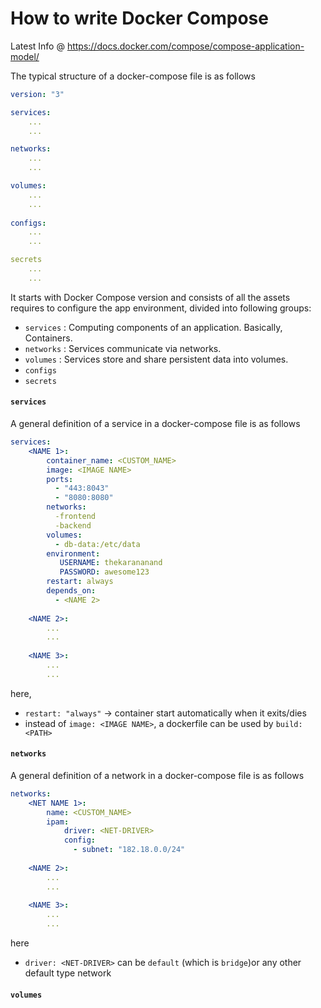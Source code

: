 # How to write Docker Compose
Latest Info @ https://docs.docker.com/compose/compose-application-model/

The typical structure of a docker-compose file is as follows
```yml
version: "3"

services: 
	...
	...

networks: 
	...
	...

volumes:
	...
	...
	
configs:
	...
	...

secrets
	...
	...

```

It starts with Docker Compose version and consists of all the assets requires to configure the app environment, divided into following groups:

- `services` : Computing components of an application. Basically, Containers.
- `networks` : Services communicate via networks.
- `volumes` : Services store and share persistent data into volumes.
- `configs`
- `secrets`

#### `services` 

A general definition of a service in a docker-compose file is as follows

```yml
services: 
	<NAME 1>:
		container_name: <CUSTOM_NAME>
		image: <IMAGE NAME>
		ports:
	      - "443:8043"
	      - "8080:8080"
	    networks:
	      -frontend
	      -backend
		volumes:
	      - db-data:/etc/data
		environment:
	       USERNAME: thekarananand
	       PASSWORD: awesome123
	    restart: always
		depends_on:
		  - <NAME 2>
	
	<NAME 2>:
		...
		...
	
	<NAME 3>:
		...
		...
```
here,
- `restart: "always"` -> container start automatically when it exits/dies
- instead of `image: <IMAGE NAME>`, a dockerfile can be used by `build: <PATH>`

#### `networks` 

A general definition of a network in a docker-compose file is as follows
```yml
networks: 
	<NET NAME 1>:
		name: <CUSTOM_NAME>
		ipam:
			driver: <NET-DRIVER>
			config:
			  - subnet: "182.18.0.0/24"
	
	<NAME 2>:
		...
		...
	
	<NAME 3>:
		...
		...
```
here
- `driver: <NET-DRIVER>`  can be `default` (which is `bridge`)or any other default type network

#### `volumes` 